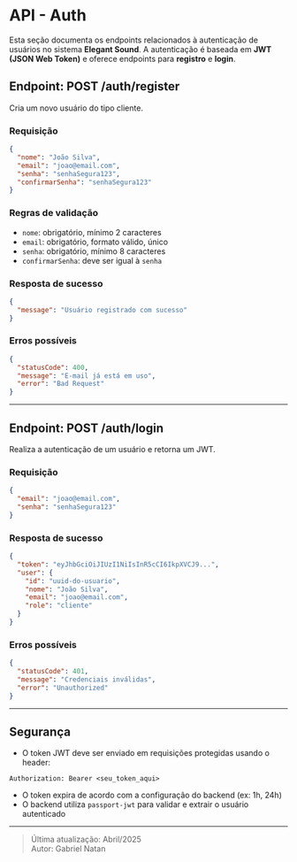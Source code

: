 # API - Auth

Esta seção documenta os endpoints relacionados à autenticação de usuários no sistema **Elegant Sound**. A autenticação é baseada em **JWT (JSON Web Token)** e oferece endpoints para **registro** e **login**.

## Endpoint: POST /auth/register

Cria um novo usuário do tipo cliente.

### Requisição

```json
{
  "nome": "João Silva",
  "email": "joao@email.com",
  "senha": "senhaSegura123",
  "confirmarSenha": "senhaSegura123"
}
```

### Regras de validação

- `nome`: obrigatório, mínimo 2 caracteres
- `email`: obrigatório, formato válido, único
- `senha`: obrigatório, mínimo 8 caracteres
- `confirmarSenha`: deve ser igual à `senha`

### Resposta de sucesso

```json
{
  "message": "Usuário registrado com sucesso"
}
```

### Erros possíveis

```json
{
  "statusCode": 400,
  "message": "E-mail já está em uso",
  "error": "Bad Request"
}
```

---

## Endpoint: POST /auth/login

Realiza a autenticação de um usuário e retorna um JWT.

### Requisição

```json
{
  "email": "joao@email.com",
  "senha": "senhaSegura123"
}
```

### Resposta de sucesso

```json
{
  "token": "eyJhbGciOiJIUzI1NiIsInR5cCI6IkpXVCJ9...",
  "user": {
    "id": "uuid-do-usuario",
    "nome": "João Silva",
    "email": "joao@email.com",
    "role": "cliente"
  }
}
```

### Erros possíveis

```json
{
  "statusCode": 401,
  "message": "Credenciais inválidas",
  "error": "Unauthorized"
}
```

---

## Segurança

- O token JWT deve ser enviado em requisições protegidas usando o header:

```http
Authorization: Bearer <seu_token_aqui>
```

- O token expira de acordo com a configuração do backend (ex: 1h, 24h)
- O backend utiliza `passport-jwt` para validar e extrair o usuário autenticado

---

> Última atualização: Abril/2025  
> Autor: Gabriel Natan
